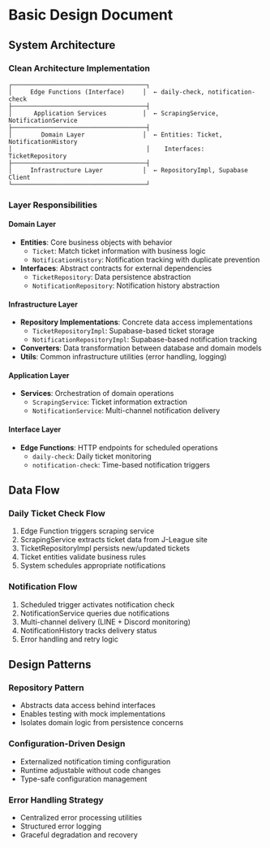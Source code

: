 # Basic Design Document

## System Architecture

### Clean Architecture Implementation

```
┌─────────────────────────────────────┐
│     Edge Functions (Interface)     │  ← daily-check, notification-check
├─────────────────────────────────────┤
│      Application Services          │  ← ScrapingService, NotificationService  
├─────────────────────────────────────┤
│        Domain Layer                │  ← Entities: Ticket, NotificationHistory
│                                     │    Interfaces: TicketRepository
├─────────────────────────────────────┤
│     Infrastructure Layer           │  ← RepositoryImpl, Supabase Client
└─────────────────────────────────────┘
```

### Layer Responsibilities

#### Domain Layer

- **Entities**: Core business objects with behavior
  - `Ticket`: Match ticket information with business logic
  - `NotificationHistory`: Notification tracking with duplicate prevention
- **Interfaces**: Abstract contracts for external dependencies
  - `TicketRepository`: Data persistence abstraction
  - `NotificationRepository`: Notification history abstraction

#### Infrastructure Layer

- **Repository Implementations**: Concrete data access implementations
  - `TicketRepositoryImpl`: Supabase-based ticket storage
  - `NotificationRepositoryImpl`: Supabase-based notification tracking
- **Converters**: Data transformation between database and domain models
- **Utils**: Common infrastructure utilities (error handling, logging)

#### Application Layer

- **Services**: Orchestration of domain operations
  - `ScrapingService`: Ticket information extraction
  - `NotificationService`: Multi-channel notification delivery

#### Interface Layer

- **Edge Functions**: HTTP endpoints for scheduled operations
  - `daily-check`: Daily ticket monitoring
  - `notification-check`: Time-based notification triggers

## Data Flow

### Daily Ticket Check Flow

1. Edge Function triggers scraping service
2. ScrapingService extracts ticket data from J-League site
3. TicketRepositoryImpl persists new/updated tickets
4. Ticket entities validate business rules
5. System schedules appropriate notifications

### Notification Flow

1. Scheduled trigger activates notification check
2. NotificationService queries due notifications
3. Multi-channel delivery (LINE + Discord monitoring)
4. NotificationHistory tracks delivery status
5. Error handling and retry logic

## Design Patterns

### Repository Pattern

- Abstracts data access behind interfaces
- Enables testing with mock implementations
- Isolates domain logic from persistence concerns

### Configuration-Driven Design

- Externalized notification timing configuration
- Runtime adjustable without code changes
- Type-safe configuration management

### Error Handling Strategy

- Centralized error processing utilities
- Structured error logging
- Graceful degradation and recovery
